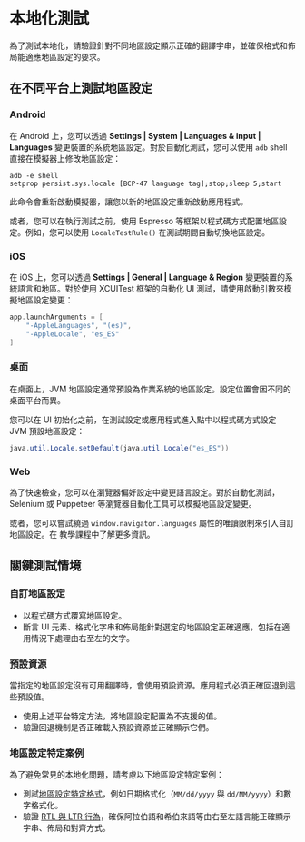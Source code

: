 # 本地化測試
<show-structure depth="2"/>

為了測試本地化，請驗證針對不同地區設定顯示正確的翻譯字串，並確保格式和佈局能適應地區設定的要求。

## 在不同平台上測試地區設定

### Android

在 Android 上，您可以透過 **Settings | System | Languages & input | Languages** 變更裝置的系統地區設定。對於自動化測試，您可以使用 `adb` shell 直接在模擬器上修改地區設定：

```shell
adb -e shell
setprop persist.sys.locale [BCP-47 language tag];stop;sleep 5;start
```

此命令會重新啟動模擬器，讓您以新的地區設定重新啟動應用程式。

或者，您可以在執行測試之前，使用 Espresso 等框架以程式碼方式配置地區設定。例如，您可以使用 `LocaleTestRule()` 在測試期間自動切換地區設定。

### iOS

在 iOS 上，您可以透過 **Settings | General | Language & Region** 變更裝置的系統語言和地區。對於使用 XCUITest 框架的自動化 UI 測試，請使用啟動引數來模擬地區設定變更：

```swift
app.launchArguments = [
    "-AppleLanguages", "(es)",
    "-AppleLocale", "es_ES"
]
```

### 桌面

在桌面上，JVM 地區設定通常預設為作業系統的地區設定。設定位置會因不同的桌面平台而異。

您可以在 UI 初始化之前，在測試設定或應用程式進入點中以程式碼方式設定 JVM 預設地區設定：

```java
java.util.Locale.setDefault(java.util.Locale("es_ES"))
``` 

### Web

為了快速檢查，您可以在瀏覽器偏好設定中變更語言設定。對於自動化測試，Selenium 或 Puppeteer 等瀏覽器自動化工具可以模擬地區設定變更。

或者，您可以嘗試繞過 `window.navigator.languages` 屬性的唯讀限制來引入自訂地區設定。在 [](compose-resource-environment.md) 教學課程中了解更多資訊。

## 關鍵測試情境

### 自訂地區設定

*   以程式碼方式覆寫地區設定。
*   斷言 UI 元素、格式化字串和佈局能針對選定的地區設定正確適應，包括在適用情況下處理由右至左的文字。

### 預設資源

當指定的地區設定沒有可用翻譯時，會使用預設資源。應用程式必須正確回退到這些預設值。

*   使用上述平台特定方法，將地區設定配置為不支援的值。
*   驗證回退機制是否正確載入預設資源並正確顯示它們。

### 地區設定特定案例

為了避免常見的本地化問題，請考慮以下地區設定特定案例：

*   測試[地區設定特定格式](compose-regional-format.md)，例如日期格式化（`MM/dd/yyyy` 與 `dd/MM/yyyy`）和數字格式化。
*   驗證 [RTL 與 LTR 行為](compose-rtl.md)，確保阿拉伯語和希伯來語等由右至左語言能正確顯示字串、佈局和對齊方式。